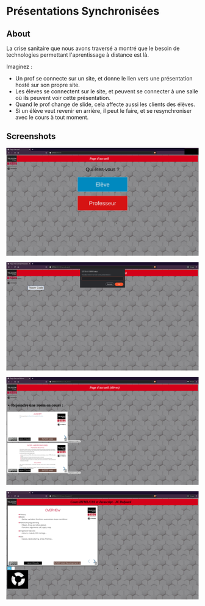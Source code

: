 # Présentations Synchronisées

## About

La crise sanitaire que nous avons traversé a montré que le besoin de technologies permettant l'aprentissage à distance est là.


Imaginez : 

- Un prof se connecte sur un site, et donne le lien vers une présentation hosté sur son propre site.
- Les éleves se connectent sur le site, et peuvent se connecter à une salle où ils peuvent voir cette présentation.
- Quand le prof change de slide, cela affecte aussi les clients des élèves.
- Si un élève veut revenir en arrière, il peut le faire, et se resynchroniser avec le cours à tout moment.


## Screenshots

![Accueil](screens/accueil.png)

![Création de salle](screens/new_room.png)

![Salles disponibles](screens/mosaique.png)

![Cours en direct](screens/student.png)


